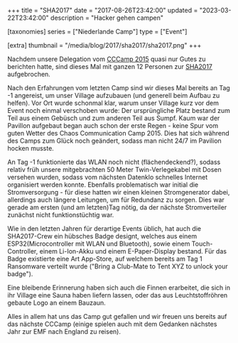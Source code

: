 +++
title = "SHA2017"
date = "2017-08-26T23:42:00"
updated = "2023-03-22T23:42:00"
description = "Hacker gehen campen"

[taxonomies]
series = ["Niederlande Camp"]
type = ["Event"]

[extra]
thumbnail = "/media/blog/2017/sha2017/sha2017.png"
+++

Nachdem unsere Delegation vom [CCCamp 2015](@/blog/2015/2015-08-21-cccamp2015.md) quasi nur Gutes zu berichten hatte,
sind dieses Mal mit ganzen 12 Personen zur [SHA2017](https://www.sha2017.org) aufgebrochen.

Nach den Erfahrungen vom letzten Camp sind wir dieses Mal bereits an Tag -1 angereist, um unser Village aufzubauen (und
generell beim Aufbau zu helfen). Vor Ort wurde schonmal klar, warum unser Village kurz vor dem Event noch einmal
verschoben wurde: Der ursprüngliche Platz bestand zum Teil aus einem Gebüsch und zum anderen Teil aus Sumpf. Kaum war
der Pavillon aufgebaut began auch schon der erste Regen - keine Spur vom guten Wetter des Chaos Communication Camp 2015.
Dies hat sich während des Camps zum Glück noch geändert, sodass man nicht 24/7 im Pavilion hocken musste.

An Tag -1 funktionierte das WLAN noch nicht (flächendeckend?), sodass relativ früh unsere mitgebrachten 50 Meter
Twin-Verlegekabel mit Dosen versehen wurden, sodass vom nächsten Datenklo schnelles Internet organisiert werden konnte.
Ebenfalls problematisch war initial die Stromversorgung - für diese hatten wir einen kleinen Stromgenerator dabei,
allerdings auch längere Leitungen, um für Redundanz zu sorgen. Dies war gerade am ersten (und am letzten)Tag nötig, da
der nächste Stromverteiler zunächst nicht funktionstüchtig war.

Wie in den letzten Jahren für derartige Events üblich, hat auch die SHA2017-Crew ein hübsches Badge designt, welches aus
einem ESP32(Microcontroller mit WLAN und Bluetooth), sowie einem Touch-Controller, einem Li-Ion-Akku und einem
E-Paper-Display bestand. Für das Badge existierte eine Art App-Store, auf welchem bereits am Tag 1 Ransomware verteilt
wurde ("Bring a Club-Mate to Tent XYZ to unlock your badge").

Eine bleibende Erinnerung haben sich auch die Finnen erarbeitet, die sich in ihr Village eine Sauna haben liefern
lassen, oder das aus Leuchtstoffröhren gebaute Logo an einem Bauzaun.

Alles in allem hat uns das Camp gut gefallen und wir freuen uns bereits auf das nächste CCCamp (einige spielen auch mit
dem Gedanken nächstes Jahr zur EMF nach England zu reisen).

[//]: # (TODO: ADD GALLERY)
